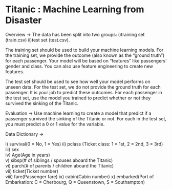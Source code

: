 # Titanic : Machine Learning from Disaster

Overview ->
The data has been split into two groups: i)training set (train.csv) ii)test set (test.csv).

The training set should be used to build your machine learning models. For the training set, we provide the outcome (also known as the “ground truth”) for each passenger. Your model will be based on “features” like passengers’ gender and class. You can also use feature engineering to create new features.

The test set should be used to see how well your model performs on unseen data. For the test set, we do not provide the ground truth for each passenger. It is your job to predict these outcomes. For each passenger in the test set, use the model you trained to predict whether or not they survived the sinking of the Titanic.

Evaluation ->
Use machine learning to create a model that predict if a passenger survived the sinking of the Titanic or not. For each in the test set, you must predict a 0 or 1 value for the variable.

Data Dictionary ->
	                                     
i) survival(0 = No, 1 = Yes)
ii) pclass	(Ticket class: 1 = 1st, 2 = 2nd, 3 = 3rd)
iii) sex	
iv) Age(Age in years)	
v) sibsp(# of siblings / spouses aboard the Titanic)	
vi) parch(# of parents / children aboard the Titanic)	
vii) ticket(Ticket number)	
viii) fare(Passenger fare)
ix) cabin(Cabin number)	
x) embarked(Port of Embarkation: C = Cherbourg, Q = Queenstown, S = Southampton)


